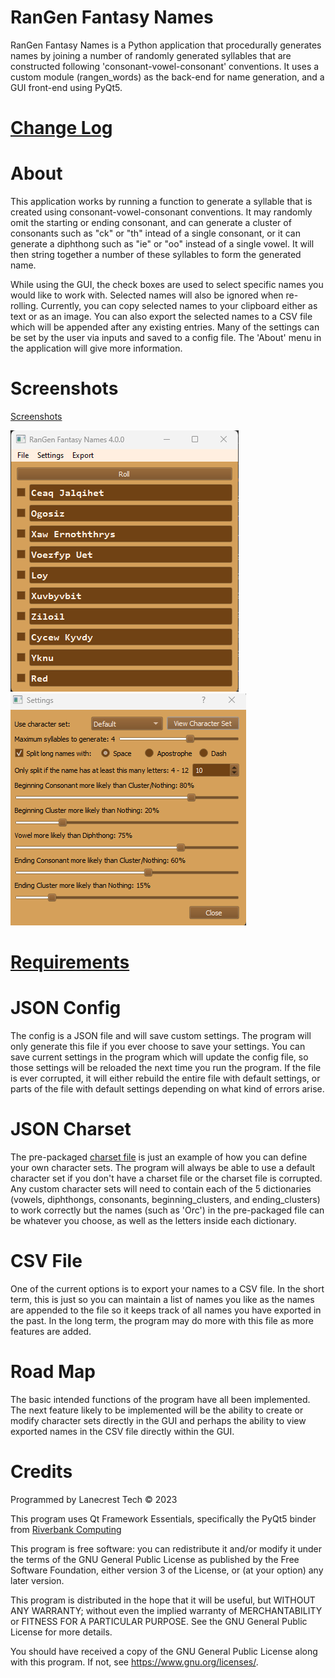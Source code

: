 # RanGen Fantasy Names

RanGen Fantasy Names is a Python application that procedurally generates names by joining a number of randomly generated syllables that are constructed following 'consonant-vowel-consonant' conventions. It uses a custom module (rangen_words) as the back-end for name generation, and a GUI front-end using PyQt5.

[Change Log](CHANGELOG.md)
=

About
=
This application works by running a function to generate a syllable that is created using consonant-vowel-consonant conventions. It may randomly omit the starting or ending consonant, and can generate a cluster of consonants such as "ck" or "th" intead of a single consonant, or it can generate a diphthong such as "ie" or "oo" instead of a single vowel. It will then string together a number of these syllables to form the generated name.

While using the GUI, the check boxes are used to select specific names you would like to work with. Selected names will also be ignored when re-rolling. Currently, you can copy selected names to your clipboard either as text or as an image. You can also export the selected names to a CSV file which will be appended after any existing entries. Many of the settings can be set by the user via inputs and saved to a config file. The 'About' menu in the application will give more information.

Screenshots
=
[Screenshots](/screenshots)

![Alt text](/screenshots/v4-0-0_main.png?raw=true "Main Window")
![Alt text](/screenshots/v4-0-0_settings.png?raw=true "Settings Window")

[Requirements](requirements.txt)
=

JSON Config
=
The config is a JSON file and will save custom settings. The program will only generate this file if you ever choose to save your settings. You can save current settings in the program which will update the config file, so those settings will be reloaded the next time you run the program. If the file is ever corrupted, it will either rebuild the entire file with default settings, or parts of the file with default settings depending on what kind of errors arise.

JSON Charset
=
The pre-packaged [charset file](/rangen/charsets.json) is just an example of how you can define your own character sets. The program will always be able to use a default character set if you don't have a charset file or the charset file is corrupted. Any custom character sets will need to contain each of the 5 dictionaries (vowels, diphthongs, consonants, beginning_clusters, and ending_clusters) to work correctly but the names (such as 'Orc') in the pre-packaged file can be whatever you choose, as well as the letters inside each dictionary.

CSV File
=
One of the current options is to export your names to a CSV file. In the short term, this is just so you can maintain a list of names you like as the names are appended to the file so it keeps track of all names you have exported in the past. In the long term, the program may do more with this file as more features are added.

Road Map
=
The basic intended functions of the program have all been implemented. The next feature likely to be implemented will be the ability to create or modify character sets directly in the GUI and perhaps the ability to view exported names in the CSV file directly within the GUI.

Credits
=
Programmed by Lanecrest Tech © 2023

This program uses Qt Framework Essentials, specifically the PyQt5 binder from [Riverbank Computing](https://www.riverbankcomputing.com/)

This program is free software: you can redistribute it and/or modify it under the terms of the GNU General Public License as published by the Free Software Foundation, either version 3 of the License, or (at your option) any later version.

This program is distributed in the hope that it will be useful, but WITHOUT ANY WARRANTY; without even the implied warranty of MERCHANTABILITY or FITNESS FOR A PARTICULAR PURPOSE. See the GNU General Public License for more details.

You should have received a copy of the GNU General Public License along with this program. If not, see <https://www.gnu.org/licenses/>.
